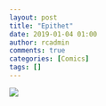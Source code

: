 ```yaml
---
layout: post
title: "Epithet"
date: 2019-01-04 01:00
author: rcadmin
comments: true
categories: [Comics]
tags: []
---
```

<a href="../comics/2019/01/04/epithet"><img src="http://dl.bitsmack.com/comics/20190104.jpg" /></a>

